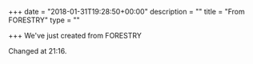 +++
date = "2018-01-31T19:28:50+00:00"
description = ""
title = "From FORESTRY"
type = ""

+++
We've just created from FORESTRY

Changed at 21:16.